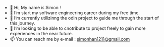 - 👋 Hi, My name is Simon !
- 👀 I’m start my software engineering career during my free time.
- 🌱 I’m currently utilizinng the odin project to guide me through the start of this journey.
- 💞️ I’m looking to be able to cnotribute to project freely to gain more experiences in the near future.
- 📫 You can reach me by e-mail : simonhan1211@gmail.com

<!---
simonhan1211/simonhan1211 is a ✨ special ✨ repository because its `README.md` (this file) appears on your GitHub profile.
You can click the Preview link to take a look at your changes.
--->

